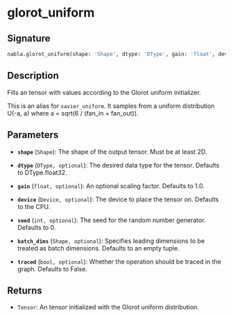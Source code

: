 # glorot_uniform

## Signature

```python
nabla.glorot_uniform(shape: 'Shape', dtype: 'DType', gain: 'float', device: 'Device', seed: 'int', batch_dims: 'Shape', traced: 'bool') -> 'Tensor'
```

## Description

Fills an tensor with values according to the Glorot uniform initializer.

This is an alias for `xavier_uniform`. It samples from a uniform
distribution U(-a, a) where a = sqrt(6 / (fan_in + fan_out)).

## Parameters

- **`shape`** (`Shape`): The shape of the output tensor. Must be at least 2D.

- **`dtype`** (`DType, optional`): The desired data type for the tensor. Defaults to DType.float32.

- **`gain`** (`float, optional`): An optional scaling factor. Defaults to 1.0.

- **`device`** (`Device, optional`): The device to place the tensor on. Defaults to the CPU.

- **`seed`** (`int, optional`): The seed for the random number generator. Defaults to 0.

- **`batch_dims`** (`Shape, optional`): Specifies leading dimensions to be treated as batch dimensions. Defaults to an empty tuple.

- **`traced`** (`bool, optional`): Whether the operation should be traced in the graph. Defaults to False.

## Returns

- `Tensor`: An tensor initialized with the Glorot uniform distribution.
